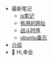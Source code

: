 * 最新笔记
    * [js笔记](/web.md "js")
    * [有用的网址](/url_fav.md "url收藏，主要是cdn加速过方便下载")
    * [战斗时序](/fight.md "")
    * [ubuntu备忘](/ubuntu.md "")
* [介绍](/ "home")
* 👋 Hi,幸会